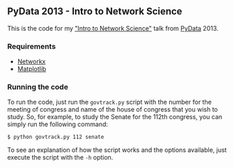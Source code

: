 ## PyData 2013 - Intro to Network Science

This is the code for my ["Intro to Network Science"][talk] talk from [PyData][pydata] 2013.

### Requirements

- [Networkx][networkx]
- [Matplotlib][matplotlib]

### Running the code

To run the code, just run the `govtrack.py` script with the number for the meeting of congress and name of the house of congress that you wish to study. So, for example, to study the Senate for the 112th congress, you can simply run the following command:

    $ python govtrack.py 112 senate
  
To see an explanation of how the script works and the options available, just execute the script with the `-h` option.

[talk]: https://vimeo.com/63270822
[pydata]: http://pydata.org
[networkx]: http://networkx.github.io
[matplotlib]: http://matplotlib.org
